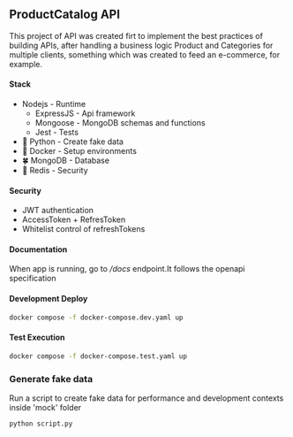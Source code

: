 ## ProductCatalog API

This project of API was created firt to implement the best practices of building APIs, after handling a business logic Product and Categories for multiple clients, something which was created to feed an e-commerce, for example.

#### Stack

- Nodejs - Runtime
  - ExpressJS - Api framework
  - Mongoose - MongoDB schemas and functions
  - Jest - Tests
- :snake: Python - Create fake data
- :whale: Docker - Setup environments 
- :four_leaf_clover: MongoDB - Database
- :red_circle: Redis - Security

#### Security

- JWT authentication
- AccessToken + RefresToken
- Whitelist control of refreshTokens

#### Documentation

When app is running, go to */docs* endpoint.It follows the openapi specification

#### Development Deploy

```bash
docker compose -f docker-compose.dev.yaml up
```

#### Test Execution

```bash
docker compose -f docker-compose.test.yaml up
```

### Generate fake data

Run a script to create fake data for performance and development contexts inside 'mock' folder

```bash
python script.py
```